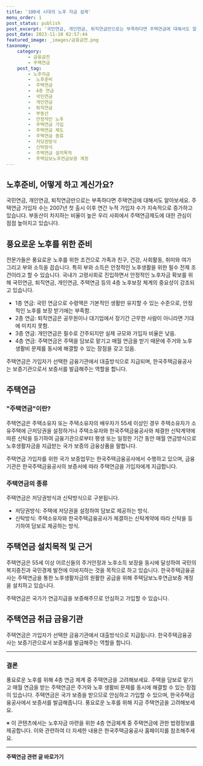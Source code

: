 ```yaml
---
title: '100세 시대의 노후 자금 설계'
menu_order: 1
post_status: publish
post_excerpt: '국민연금, 개인연금, 퇴직연금만으로는 부족하다면 주택연금에 대해서도 알아보세요. 주택연금 가입자 수는 2007년 첫 출시 이후 연간 누적 가입자 수가 지속적으로 증가하고 있습니다. 부동산이 차지하는 비율이 높은 우리 사회에서 주택연금제도에 대한 관심이 점점 높아지고 있습니다.'
post_date: 2023-11-10 02:57:44
featured_image: _images/금융금전.png
taxonomy:
    category:
        - 금융금전
        - 주택연금
    post_tag:
        - 노후자금
        -  노후준비
        -  주택연금
        -  4층 연금
        -  국민연금
        -  개인연금
        -  퇴직연금
        -  부동산
        -  안정적인 노후
        -  주택연금 가입
        -  주택연금 제도
        -  주택연금 종류
        -  저당권방식
        -  신탁방식
        -  주택연금 설치목적
        -  주택담보노후연금보증 계정
---
```



## 노후준비, 어떻게 하고 계신가요?

국민연금, 개인연금, 퇴직연금만으로는 부족하다면 주택연금에 대해서도 알아보세요. 주택연금 가입자 수는 2007년 첫 출시 이후 연간 누적 가입자 수가 지속적으로 증가하고 있습니다. 부동산이 차지하는 비율이 높은 우리 사회에서 주택연금제도에 대한 관심이 점점 높아지고 있습니다.

## 풍요로운 노후를 위한 준비

전문가들은 풍요로운 노후를 위한 조건으로 가족과 친구, 건강, 사회활동, 취미와 여가 그리고 부와 소득을 꼽습니다. 특히 부와 소득은 안정적인 노후생활을 위한 필수 전제 조건이라고 할 수 있습니다. 국내가 고령사회로 진입하면서 안정적인 노후자금 확보를 위해 국민연금, 퇴직연금, 개인연금, 주택연금 등의 4층 노후보장 체계의 중요성이 강조되고 있습니다.

- 1층 연금: 국민 연금으로 수령액은 기본적인 생활만 유지할 수 있는 수준으로, 안정적인 노후를 보장 받기에는 부족함.
- 2층 연금: 퇴직연금은 공무원이나 대기업에서 장기간 근무한 사람이 아니라면 기대에 미치지 못함.
- 3층 연금: 개인연금은 필수로 간주되지만 실제 규모와 가입자 비율은 낮음.
- 4층 연금: 주택연금은 주택을 담보로 맡기고 매월 연금을 받기 때문에 주거와 노후생활비 문제를 동시에 해결할 수 있는 장점을 갖고 있음.

주택연금은 가입자가 선택한 금융기관에서 대출방식으로 지급되며, 한국주택금융공사는 보증기관으로서 보증서를 발급해주는 역할을 합니다.

## 주택연금

### "주택연금"이란?

주택연금은 주택소유자 또는 주택소유자의 배우자가 55세 이상인 경우 주택소유자가 소유주택에 근저당권을 설정하거나 주택소유자와 한국주택금융공사와 체결한 신탁계약에 따른 신탁을 등기하여 금융기관으로부터 평생 또는 일정한 기간 동안 매월 연금방식으로 노후생활자금을 지급받는 국가 보증의 금융상품을 말합니다.

주택연금 가입자를 위한 국가 보증업무는 한국주택금융공사에서 수행하고 있으며, 금융기관은 한국주택금융공사의 보증서에 따라 주택연금을 가입자에게 지급합니다.

### 주택연금의 종류

주택연금은 저당권방식과 신탁방식으로 구분됩니다.

- 저당권방식: 주택에 저당권을 설정하여 담보로 제공하는 방식.
- 신탁방식: 주택소유자와 한국주택금융공사가 체결하는 신탁계약에 따라 신탁을 등기하여 담보로 제공하는 방식.

## 주택연금 설치목적 및 근거

주택연금은 55세 이상 어르신들의 주거안정과 노후소득 보장을 동시에 달성하여 국민의 복지증진과 국민경제 발전에 이바지하는 것을 목적으로 하고 있습니다. 한국주택금융공사는 주택연금을 통한 노후생활자금의 원활한 공급을 위해 주택담보노후연금보증 계정을 설치하고 있습니다.

주택연금은 국가가 연금지급을 보증해주므로 안심하고 가입할 수 있습니다.

## 주택연금 취급 금융기관

주택연금은 가입자가 선택한 금융기관에서 대출방식으로 지급됩니다. 한국주택금융공사는 보증기관으로서 보증서를 발급해주는 역할을 합니다.

---
### 결론

풍요로운 노후를 위해 4층 연금 체계 중 주택연금을 고려해보세요. 주택을 담보로 맡기고 매월 연금을 받는 주택연금은 주거와 노후 생활비 문제를 동시에 해결할 수 있는 장점이 있습니다. 주택연금은 국가 보증을 받으므로 안심하고 가입할 수 있으며, 한국주택금융공사에서 보증서를 발급해줍니다. 풍요로운 노후를 위해 지금 주택연금을 고려해보세요.

※ 이 콘텐츠에서는 노후자금 마련을 위한 4층 연금체계 중 주택연금에 관한 법령정보를 제공합니다. 이와 관련하여 더 자세한 내용은 한국주택금융공사 홈페이지를 참조해주세요.
<!-- wp:separator -->
<hr class="wp-block-separator has-alpha-channel-opacity"/>
<!-- /wp:separator -->

<!-- wp:group {"backgroundColor":"base","layout":{"type":"constrained"}} -->
<div class="wp-block-group has-base-background-color has-background"><!-- wp:paragraph {"align":"center","fontSize":"medium"} -->
<p class="has-text-align-center has-large-font-size"><strong>주택연금 관련 글 바로가기</strong></p>
<!-- /wp:paragraph -->


<!-- wp:latest-posts
{"categories":[{"id":14528,"count":19,"description":"","link":"https://uknowlaw.com/category/%ec%a3%bc%ed%83%9d%ec%97%b0%ea%b8%88/","name":"주택연금","slug":"주택연금","taxonomy":"category","parent":0,"meta":[],"_links":{"self":[{"href":"https://uknowlaw.com/wp-json/wp/v2/categories/14528"}],"collection":[{"href":"https://uknowlaw.com/wp-json/wp/v2/categories"}],"about":[{"href":"https://uknowlaw.com/wp-json/wp/v2/taxonomies/category"}],"wp:post_type":[{"href":"https://uknowlaw.com/wp-json/wp/v2/posts?categories=14528"}],"curies":[{"name":"wp","href":"https://api.w.org/{rel}","templated":true}]}}],"postsToShow":100,"excerptLength":28,"postLayout":"grid","columns":2,"featuredImageAlign":"left","featuredImageSizeSlug":"large","fontSize":"small"} /--></div>
<!-- /wp:group -->